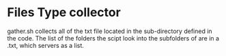 # Files Type collector
gather.sh collects all of the txt file located in the sub-directory defined in the code. The list of the folders the scipt look into the subfolders of are in a .txt, which servers as a list.

